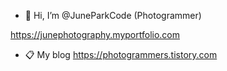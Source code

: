 - 👋 Hi, I’m @JuneParkCode (Photogrammer)
<!-- - 👀 I’m interested in Photography
- 🌱 I’m currently learning Node.js
- :camera: My photo portfolio  -->
https://junephotography.myportfolio.com
- :clipboard: My blog
https://photogrammers.tistory.com

<!---
JuneParkCode/JuneParkCode is a ✨ special ✨ repository because its `README.md` (this file) appears on your GitHub profile.
You can click the Preview link to take a look at your changes.
--->
